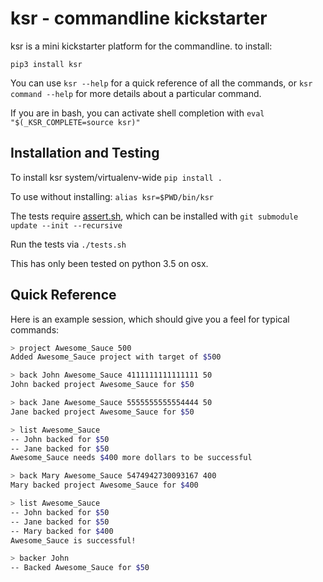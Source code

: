# ksr - commandline kickstarter

ksr is a mini kickstarter platform for the commandline. to install:

    pip3 install ksr

You can use `ksr --help` for a quick reference of all the commands, or `ksr command --help`
 for more details about a particular command.

If you are in bash, you can activate shell completion with `eval "$(_KSR_COMPLETE=source ksr)"`

## Installation and Testing

To install ksr system/virtualenv-wide `pip install .`

To use without installing: `alias ksr=$PWD/bin/ksr`

The tests require [assert.sh](https://github.com/dansoton/assert.sh), which can be installed with `git submodule update --init --recursive`

Run the tests via `./tests.sh`

This has only been tested on python 3.5 on osx.

## Quick Reference

Here is an example session, which should give you a feel for typical commands:

```bash
> project Awesome_Sauce 500
Added Awesome_Sauce project with target of $500

> back John Awesome_Sauce 4111111111111111 50
John backed project Awesome_Sauce for $50

> back Jane Awesome_Sauce 5555555555554444 50
Jane backed project Awesome_Sauce for $50

> list Awesome_Sauce
-- John backed for $50
-- Jane backed for $50
Awesome_Sauce needs $400 more dollars to be successful

> back Mary Awesome_Sauce 5474942730093167 400
Mary backed project Awesome_Sauce for $400

> list Awesome_Sauce
-- John backed for $50
-- Jane backed for $50
-- Mary backed for $400
Awesome_Sauce is successful!

> backer John
-- Backed Awesome_Sauce for $50
```
